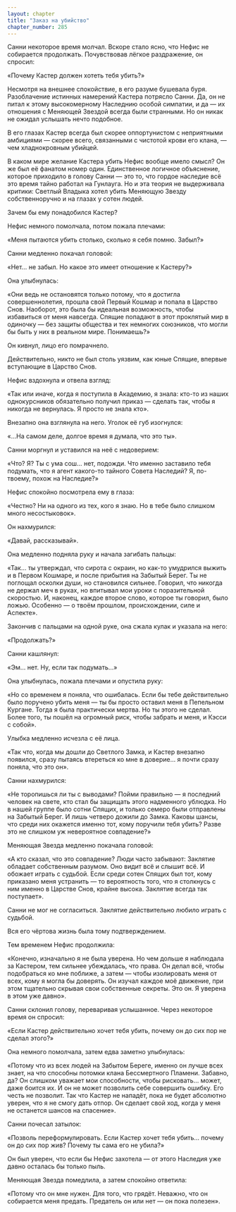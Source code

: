 ```yaml
---
layout: chapter
title: "Заказ на убийство"
chapter_number: 285
---
```


Санни некоторое время молчал. Вскоре стало ясно, что Нефис не собирается продолжать. Почувствовав лёгкое раздражение, он спросил:

«Почему Кастер должен хотеть тебя убить?»

Несмотря на внешнее спокойствие, в его разуме бушевала буря. Разоблачение истинных намерений Кастера потрясло Санни. Да, он не питал к этому высокомерному Наследнию особой симпатии, и да — их отношения с Меняющей Звездой всегда были странными. Но он никак не ожидал услышать нечто подобное.

В его глазах Кастер всегда был скорее оппортунистом с неприятными амбициями — скорее всего, связанными с чистотой крови его клана, — чем хладнокровным убийцей.

В каком мире желание Кастера убить Нефис вообще имело смысл? Он же был её фанатом номер один. Единственное логичное объяснение, которое приходило в голову Санни — это то, что гордое наследие всё это время тайно работал на Гунлауга. Но и эта теория не выдерживала критики: Светлый Владыка хотел убить Меняющую Звезду собственноручно и на глазах у сотен людей.

Зачем бы ему понадобился Кастер?

Нефис немного помолчала, потом пожала плечами:

«Меня пытаются убить столько, сколько я себя помню. Забыл?»

Санни медленно покачал головой:

«Нет… не забыл. Но какое это имеет отношение к Кастеру?»

Она улыбнулась:

«Они ведь не остановятся только потому, что я достигла совершеннолетия, прошла свой Первый Кошмар и попала в Царство Снов. Наоборот, это была бы идеальная возможность, чтобы избавиться от меня навсегда. Спящие попадают в этот проклятый мир в одиночку — без защиты общества и тех немногих союзников, что могли бы быть у них в реальном мире. Понимаешь?»

Он кивнул, лицо его помрачнело.

Действительно, никто не был столь уязвим, как юные Спящие, впервые вступающие в Царство Снов.

Нефис вздохнула и отвела взгляд:

«Так или иначе, когда я поступила в Академию, я знала: кто-то из наших однокурсников обязательно получил приказ — сделать так, чтобы я никогда не вернулась. Я просто не знала кто».

Внезапно она взглянула на него. Уголок её губ изогнулся:

«…На самом деле, долгое время я думала, что это ты».

Санни моргнул и уставился на неё с недоверием:

«Что? Я? Ты с ума сош… нет, подожди. Что именно заставило тебя подумать, что я агент какого-то тайного Совета Наследий? Я, по-твоему, похож на Наследие?»

Нефис спокойно посмотрела ему в глаза:

«Честно? Ни на одного из тех, кого я знаю. Но в тебе было слишком много несостыковок».

Он нахмурился:

«Давай, рассказывай».

Она медленно подняла руку и начала загибать пальцы:

«Так… ты утверждал, что сирота с окраин, но как-то умудрился выжить и в Первом Кошмаре, и после прибытия на Забытый Берег. Ты не поглощал осколки души, но становился сильнее. Говорил, что никогда не держал меч в руках, но впитывал мои уроки с поразительной скоростью. И, наконец, каждое второе слово, которое ты говорил, было ложью. Особенно — о твоём прошлом, происхождении, силе и Аспекте».

Закончив с пальцами на одной руке, она сжала кулак и указала на него:

«Продолжать?»

Санни кашлянул:

«Эм… нет. Ну, если так подумать…»

Она улыбнулась, пожала плечами и опустила руку:

«Но со временем я поняла, что ошибалась. Если бы тебе действительно было поручено убить меня — ты бы просто оставил меня в Пепельном Кургане. Тогда я была практически мертва. Но ты этого не сделал. Более того, ты пошёл на огромный риск, чтобы забрать и меня, и Кэсси с собой».

Улыбка медленно исчезла с её лица.

«Так что, когда мы дошли до Светлого Замка, и Кастер внезапно появился, сразу пытаясь втереться ко мне в доверие… я почти сразу поняла, что это он».

Санни нахмурился:

«Не торопишься ли ты с выводами? Пойми правильно — я последний человек на свете, кто стал бы защищать этого надменного ублюдка. Но в нашей группе было сотни Спящих, и только семеро были отправлены на Забытый Берег. И лишь четверо дожили до Замка. Каковы шансы, что среди них окажется именно тот, кому поручили тебя убить? Разве это не слишком уж невероятное совпадение?»

Меняющая Звезда медленно покачала головой:

«А кто сказал, что это совпадение? Люди часто забывают: Заклятие обладает собственным разумом. Оно видит всё и слышит всё. И обожает играть с судьбой. Если среди сотен Спящих был тот, кому приказано меня устранить — то вероятность того, что я столкнусь с ним именно в Царстве Снов, крайне высока. Заклятие всегда так поступает».

Санни не мог не согласиться. Заклятие действительно любило играть с судьбой.

Вся его чёртова жизнь была тому подтверждением.

Тем временем Нефис продолжила:

«Конечно, изначально я не была уверена. Но чем дольше я наблюдала за Кастером, тем сильнее убеждалась, что права. Он делал всё, чтобы подобраться ко мне поближе, а затем — чтобы изолировать меня от всех, кому я могла бы доверять. Он изучал каждое моё движение, при этом тщательно скрывая свои собственные секреты. Это он. Я уверена в этом уже давно».

Санни склонил голову, переваривая услышанное. Через некоторое время он спросил:

«Если Кастер действительно хочет тебя убить, почему он до сих пор не сделал этого?»

Она немного помолчала, затем едва заметно улыбнулась:

«Потому что из всех людей на Забытом Береге, именно он лучше всех знает, на что способны потомки клана Бессмертного Пламени. Забавно, да? Он слишком уважает мои способности, чтобы рисковать… может, даже боится их. И он не может позволить себе совершить ошибку. Его честь не позволит. Так что Кастер не нападёт, пока не будет абсолютно уверен, что я не смогу дать отпор. Он сделает свой ход, когда у меня не останется шансов на спасение».

Санни почесал затылок:

«Позволь переформулировать. Если Кастер хочет тебя убить… почему он до сих пор жив? Почему ты сама его не убила?»

Он был уверен, что если бы Нефис захотела — от этого Наследия уже давно осталась бы только пыль.

Меняющая Звезда помедлила, а затем спокойно ответила:

«Потому что он мне нужен. Для того, что грядёт. Неважно, что он собирается меня предать. Предатель он или нет — он пока полезен».